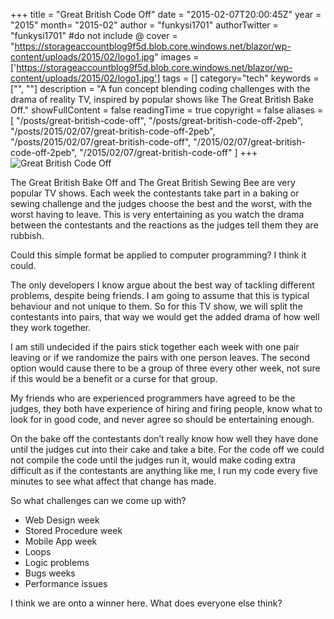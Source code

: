 +++
title = "Great British Code Off"
date = "2015-02-07T20:00:45Z"
year = "2015"
month= "2015-02"
author = "funkysi1701"
authorTwitter = "funkysi1701" #do not include @
cover = "https://storageaccountblog9f5d.blob.core.windows.net/blazor/wp-content/uploads/2015/02/logo1.jpg"
images = ['https://storageaccountblog9f5d.blob.core.windows.net/blazor/wp-content/uploads/2015/02/logo1.jpg']
tags = []
category="tech"
keywords = ["", ""]
description = "A fun concept blending coding challenges with the drama of reality TV, inspired by popular shows like The Great British Bake Off."
showFullContent = false
readingTime = true
copyright = false
aliases = [
    "/posts/great-british-code-off",
    "/posts/great-british-code-off-2peb",
    "/posts/2015/02/07/great-british-code-off-2peb",
    "/posts/2015/02/07/great-british-code-off",
    "/2015/02/07/great-british-code-off-2peb",
    "/2015/02/07/great-british-code-off"
]
+++
![Great British Code Off](https://storageaccountblog9f5d.blob.core.windows.net/blazor/wp-content/uploads/2015/02/logo.jpg)

The Great British Bake Off and The Great British Sewing Bee are very popular TV shows. Each week the contestants take part in a baking or sewing challenge and the judges choose the best and the worst, with the worst having to leave. This is very entertaining as you watch the drama between the contestants and the reactions as the judges tell them they are rubbish.

Could this simple format be applied to computer programming? I think it could.

The only developers I know argue about the best way of tackling different problems, despite being friends. I am going to assume that this is typical behaviour and not unique to them. So for this TV show, we will split the contestants into pairs, that way we would get the added drama of how well they work together.

I am still undecided if the pairs stick together each week with one pair leaving or if we randomize the pairs with one person leaves. The second option would cause there to be a group of three every other week, not sure if this would be a benefit or a curse for that group.

My friends who are experienced programmers have agreed to be the judges, they both have experience of hiring and firing people, know what to look for in good code, and never agree so should be entertaining enough.

On the bake off the contestants don’t really know how well they have done until the judges cut into their cake and take a bite. For the code off we could not compile the code until the judges run it, would make coding extra difficult as if the contestants are anything like me, I run my code every five minutes to see what affect that change has made.

So what challenges can we come up with?

- Web Design week
- Stored Procedure week
- Mobile App week
- Loops
- Logic problems
- Bugs weeks
- Performance issues

I think we are onto a winner here. What does everyone else think?